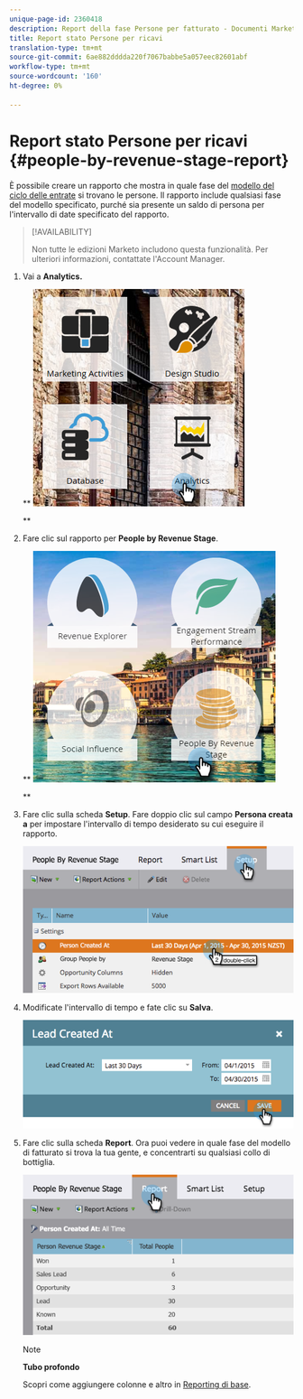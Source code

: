 ```yaml
---
unique-page-id: 2360418
description: Report della fase Persone per fatturato - Documenti Marketo - Documentazione prodotto
title: Report stato Persone per ricavi
translation-type: tm+mt
source-git-commit: 6ae882dddda220f7067babbe5a057eec82601abf
workflow-type: tm+mt
source-wordcount: '160'
ht-degree: 0%

---
```



# Report stato Persone per ricavi {#people-by-revenue-stage-report}

È possibile creare un rapporto che mostra in quale fase del [modello del ciclo delle entrate](https://docs.marketo.com/display/docs/revenue+cycle+models) si trovano le persone. Il rapporto include qualsiasi fase del modello specificato, purché sia presente un saldo di persona per l&#39;intervallo di date specificato del rapporto.

>[!AVAILABILITY]
>
>
>Non tutte le edizioni Marketo includono questa funzionalità. Per ulteriori informazioni, contattate l&#39;Account Manager.

1. Vai a **Analytics.**

   ** ![](assets/image2017-3-27-15-3a43-3a55.png)

   **

1. Fare clic sul rapporto per **People by Revenue Stage**.

   ** ![](assets/image2017-3-27-15-3a46-3a27.png)

   **

1. Fare clic sulla scheda **Setup**. Fare doppio clic sul campo **Persona creata a** per impostare l&#39;intervallo di tempo desiderato su cui eseguire il rapporto.

   ![](assets/image2017-3-28-8-3a6-3a23.png)

1. Modificate l&#39;intervallo di tempo e fate clic su **Salva**.

   ![](assets/image2015-4-29-12-3a11-3a31.png)

1. Fare clic sulla scheda **Report**. Ora puoi vedere in quale fase del modello di fatturato si trova la tua gente, e concentrarti su qualsiasi collo di bottiglia.

   ![](assets/image2017-3-28-8-3a6-3a48.png)

   >[!NOTE]
   >
   >**Tubo profondo**
   >
   >
   >Scopri come aggiungere colonne e altro in [Reporting di base](https://docs.marketo.com/display/docs/basic+reporting).

